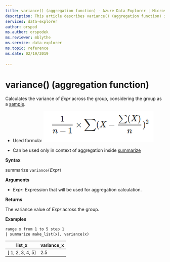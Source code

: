 ```yaml
---
title: variance() (aggregation function) - Azure Data Explorer | Microsoft Docs
description: This article describes variance() (aggregation function) in Azure Data Explorer.
services: data-explorer
author: orspod
ms.author: orspodek
ms.reviewer: mblythe
ms.service: data-explorer
ms.topic: reference
ms.date: 02/19/2019

---
```

# variance() (aggregation function)

Calculates the variance of *Expr* across the group, considering the group as a [sample](https://en.wikipedia.org/wiki/Sample_%28statistics%29). 

* Used formula:
![alt text](./images/aggregations/variance-sample.png "variance-sample")

* Can be used only in context of aggregation inside [summarize](summarizeoperator.md)

**Syntax**

summarize `variance(`*Expr*`)`

**Arguments**

* *Expr*: Expression that will be used for aggregation calculation. 

**Returns**

The variance value of *Expr* across the group.
 
**Examples**

```kusto
range x from 1 to 5 step 1
| summarize make_list(x), variance(x) 
```

|list_x|variance_x|
|---|---|
|[ 1, 2, 3, 4, 5]|2.5|